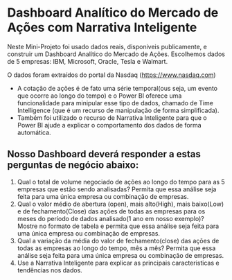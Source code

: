 # Dashboard Analítico do Mercado de Ações com Narrativa Inteligente

Neste Mini-Projeto foi usado dados reais, disponiveis publicamente, e construir um Dashboard Analítico do Mercado de Ações. Escolhemos dados de 5 empresas: IBM, Microsoft, Oracle, Tesla e Walmart.

O dados foram extraídos do portal da Nasdaq (https://www.nasdaq.com)

- A cotação de ações é de fato uma série temporal(ous seja, um evento que ocorre ao longo do tempo) e o Power BI oferece uma funcionalidade para minipular esse tipo de dados, chamado de Time Intelligence (que é um recurso de manipulação de forma simplificada). 
- Também foi utilizado o recurso de Narrativa Inteligente para que o Power BI ajude a explicar o comportamento dos dados de forma automática.

 ## Nosso Dashboard deverá responder a estas perguntas de negócio abaixo:

 1. Qual o total de volume negociado de ações ao longo do tempo para as 5 empresas que estão sendo analisadas? Permita que essa análise seja feita para uma única empresa ou combinação de empresas.
 2. Qual o valor médio de abertura (open), mais alto(High), mais baixo(Low) e de fechamento(Close) das ações de todas as empresas para os meses do período de dados analisado(1 ano em nosso exemplo)? Mostre no formato de tabela e permita que essa análise seja feita para uma única empresa ou combinação de empresas.
 3. Qual a variação da média do valor de fechamento(close) das ações de todas as empresas ao longo do tempo, mês a mês? Permita que essa análise seja feita para uma única empresa ou combinação de empresas.
 4. Use a Narrativa Inteligente para explicar as principais caracteristicas e tendências nos dados.
